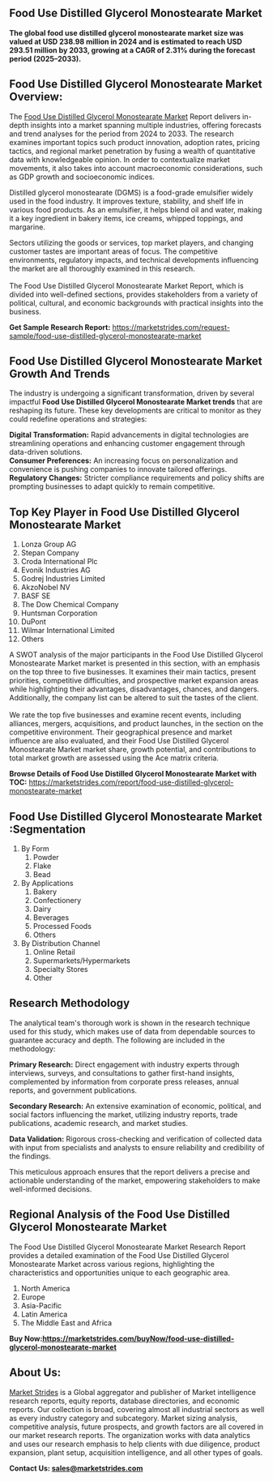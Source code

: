 <h2>Food Use Distilled Glycerol Monostearate Market</h2>
<p><strong>The global food use distilled glycerol monostearate market size was valued at USD 238.98 million in 2024 and is estimated to reach USD 293.51 million by 2033, growing at a CAGR of 2.31% during the forecast period (2025&ndash;2033).</strong></p>
<h2>Food Use Distilled Glycerol Monostearate Market Overview:</h2>
<p>The <a href="https://marketstrides.com/report/food-use-distilled-glycerol-monostearate-market">Food Use Distilled Glycerol Monostearate Market</a> Report delivers in-depth insights into a market spanning multiple industries, offering forecasts and trend analyses for the period from 2024 to 2033. The research examines important topics such product innovation, adoption rates, pricing tactics, and regional market penetration by fusing a wealth of quantitative data with knowledgeable opinion. In order to contextualize market movements, it also takes into account macroeconomic considerations, such as GDP growth and socioeconomic indices.</p>
<p>Distilled glycerol monostearate (DGMS) is a food-grade emulsifier widely used in the food industry. It improves texture, stability, and shelf life in various food products. As an emulsifier, it helps blend oil and water, making it a key ingredient in bakery items, ice creams, whipped toppings, and margarine.</p>
<p>Sectors utilizing the goods or services, top market players, and changing customer tastes are important areas of focus. The competitive environments, regulatory impacts, and technical developments influencing the market are all thoroughly examined in this research. <br /> <br />The Food Use Distilled Glycerol Monostearate Market Report, which is divided into well-defined sections, provides stakeholders from a variety of political, cultural, and economic backgrounds with practical insights into the business.</p>
<p><strong>Get Sample Research Report:</strong> <a href="https://marketstrides.com/request-sample/food-use-distilled-glycerol-monostearate-market">https://marketstrides.com/request-sample/food-use-distilled-glycerol-monostearate-market</a></p>
<h2>Food Use Distilled Glycerol Monostearate Market Growth And Trends</h2>
<p>The industry is undergoing a significant transformation, driven by several impactful <strong>Food Use Distilled Glycerol Monostearate Market trends</strong> that are reshaping its future. These key developments are critical to monitor as they could redefine operations and strategies:</p>
<p><strong>Digital Transformation:</strong> Rapid advancements in digital technologies are streamlining operations and enhancing customer engagement through data-driven solutions.<br /><strong>Consumer Preferences:</strong> An increasing focus on personalization and convenience is pushing companies to innovate tailored offerings.<br /><strong>Regulatory Changes:</strong> Stricter compliance requirements and policy shifts are prompting businesses to adapt quickly to remain competitive.</p>
<h2>Top Key Player in Food Use Distilled Glycerol Monostearate Market</h2>
<ol>
<li>Lonza Group AG</li>
<li>Stepan Company</li>
<li>Croda International Plc</li>
<li>Evonik Industries AG</li>
<li>Godrej Industries Limited</li>
<li>AkzoNobel NV</li>
<li>BASF SE</li>
<li>The Dow Chemical Company</li>
<li>Huntsman Corporation</li>
<li>DuPont</li>
<li>Wilmar International Limited</li>
<li>Others</li>
</ol>
<p>A SWOT analysis of the major participants in the Food Use Distilled Glycerol Monostearate Market market is presented in this section, with an emphasis on the top three to five businesses. It examines their main tactics, present priorities, competitive difficulties, and prospective market expansion areas while highlighting their advantages, disadvantages, chances, and dangers. Additionally, the company list can be altered to suit the tastes of the client. <br /> <br />We rate the top five businesses and examine recent events, including alliances, mergers, acquisitions, and product launches, in the section on the competitive environment. Their geographical presence and market influence are also evaluated, and their Food Use Distilled Glycerol Monostearate Market market share, growth potential, and contributions to total market growth are assessed using the Ace matrix criteria.</p>
<p><strong>Browse Details of Food Use Distilled Glycerol Monostearate Market with TOC:</strong> <a href="https://marketstrides.com/report/food-use-distilled-glycerol-monostearate-market">https://marketstrides.com/report/food-use-distilled-glycerol-monostearate-market</a></p>
<h2>Food Use Distilled Glycerol Monostearate Market :Segmentation</h2>
<ol>
<li>By Form
<ol>
<li>Powder</li>
<li>Flake</li>
<li>Bead</li>
</ol>
</li>
<li>By Applications
<ol>
<li>Bakery</li>
<li>Confectionery</li>
<li>Dairy</li>
<li>Beverages</li>
<li>Processed Foods</li>
<li>Others</li>
</ol>
</li>
<li>By Distribution Channel
<ol>
<li>Online Retail</li>
<li>Supermarkets/Hypermarkets</li>
<li>Specialty Stores</li>
<li>Other</li>
</ol>
</li>
</ol>
<h2>Research Methodology</h2>
<p>The analytical team's thorough work is shown in the research technique used for this study, which makes use of data from dependable sources to guarantee accuracy and depth. The following are included in the methodology:</p>
<p><strong>Primary Research:</strong> Direct engagement with industry experts through interviews, surveys, and consultations to gather first-hand insights, complemented by information from corporate press releases, annual reports, and government publications.</p>
<p><strong>Secondary Research:</strong> An extensive examination of economic, political, and social factors influencing the market, utilizing industry reports, trade publications, academic research, and market studies.</p>
<p><strong>Data Validation:</strong> Rigorous cross-checking and verification of collected data with input from specialists and analysts to ensure reliability and credibility of the findings.</p>
<p>This meticulous approach ensures that the report delivers a precise and actionable understanding of the market, empowering stakeholders to make well-informed decisions.</p>
<h2>Regional Analysis of the Food Use Distilled Glycerol Monostearate Market</h2>
<p>The Food Use Distilled Glycerol Monostearate Market Research Report provides a detailed examination of the Food Use Distilled Glycerol Monostearate Market across various regions, highlighting the characteristics and opportunities unique to each geographic area.</p>
<ol>
<li>North America</li>
<li>Europe</li>
<li>Asia-Pacific</li>
<li>Latin America</li>
<li>The Middle East and Africa</li>
</ol>
<p><strong>Buy Now:<a href="https://marketstrides.com/buyNow/food-use-distilled-glycerol-monostearate-market?price=single_price">https://marketstrides.com/buyNow/food-use-distilled-glycerol-monostearate-market</a></strong></p>
<h2>About Us:</h2>
<p><a href="https://marketstrides.com/">Market Strides</a> is a Global aggregator and publisher of Market intelligence research reports, equity reports, database directories, and economic reports. Our collection is broad, covering almost all industrial sectors as well as every industry category and subcategory. Market sizing analysis, competitive analysis, future prospects, and growth factors are all covered in our market research reports. The organization works with data analytics and uses our research emphasis to help clients with due diligence, product expansion, plant setup, acquisition intelligence, and all other types of goals.</p>
<p><strong>Contact Us: <a href="mailto:sales@marketstrides.com">sales@marketstrides.com</a></strong></p>
